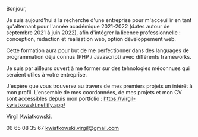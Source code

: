 Bonjour, 

Je suis aujourd'hui à la recherche d'une entreprise pour m'acceuillir en tant qu'alternant
pour l'année académique 2021-2022 (dates autour de septembre 2021 à juin 2022),
afin d'intégrer la licence professionnelle : conception, rédaction et réalisation web, option développement web. 

Cette formation aura pour but de me perfectionner dans des languages de programmation déjà connus (PHP / Javascript) avec différents frameworks.

Je suis par ailleurs ouvert à me former sur des tehnologies méconnues qui seraient utiles à votre entreprise. 

J'espère que vous trouverez au travers de mes premiers projets un intérêt à mon profil. L'ensemble de mes coordonnées, de mes projets
et mon CV sont accessibles depuis mon portfolio : https://virgil-kwiatkowski.netlify.app/

Virgil Kwiatkowski. 

06 65 08 35 67
kwiatkowski.virgil@gmail.com
